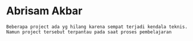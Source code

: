 # Abrisam Akbar 

```
Beberapa project ada yg hilang karena sempat terjadi kendala teknis. Namun project tersebut terpantau pada saat proses pembelajaran
```
